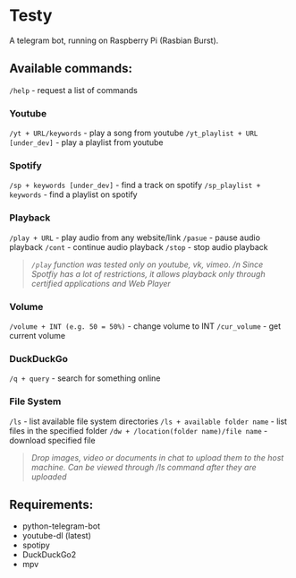 # Testy

A telegram bot, running on Raspberry Pi (Rasbian Burst).



## Available commands:

```/help``` - request a list of commands 

### Youtube

```/yt + URL/keywords``` - play a song from youtube
```/yt_playlist + URL [under_dev]``` - play a playlist from youtube

### Spotify

```/sp + keywords [under_dev]``` - find a track on spotify
```/sp_playlist + keywords``` - find a playlist on spotify

### Playback

```/play + URL``` - play audio from any website/link
```/pasue``` - pause audio playback
```/cont``` - continue audio playback
```/stop``` - stop audio playback

>_```/play``` function was tested only on youtube, vk, vimeo. /n
Since Spotfiy has a lot of restrictions, it allows playback only through certified applications and Web Player_

### Volume

```/volume + INT (e.g. 50 = 50%)``` - change volume to INT
```/cur_volume``` - get current volume

### DuckDuckGo

```/q + query``` - search for something online

### File System

```/ls``` - list available file system directories
```/ls + available folder name``` - list files in the specified folder
```/dw + /location(folder name)/file name``` - download specified file


>_Drop images, video or documents in chat to upload them to the host machine. Can be viewed through /ls command after they are uploaded_

## Requirements:

- python-telegram-bot
- youtube-dl (latest)
- spotipy
- DuckDuckGo2
- mpv
